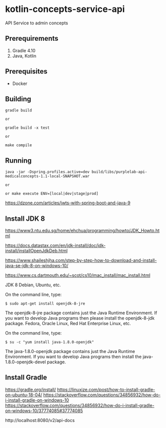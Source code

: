 # kotlin-concepts-service-api
API Service to admin concepts

## Prerequirements
1. Gradle 4.10
2. Java, Kotlin

## Prerequisites
- Docker


## Building
```
gradle build

or 

gradle build -x test

or

make compile
```

## Running
```
java -jar -Dspring.profiles.active=dev build/libs/purplelab-api-medicalconcepts-1.1-local-SNAPSHOT.war

or

or make execute ENV=[local|dev|stage|prod]
```


https://dzone.com/articles/jwts-with-spring-boot-and-java-9


## Install JDK 8
https://www3.ntu.edu.sg/home/ehchua/programming/howto/JDK_Howto.html

https://docs.datastax.com/en/jdk-install/doc/jdk-install/installOpenJdkDeb.html

https://www.shaileshjha.com/step-by-step-how-to-download-and-install-java-se-jdk-8-on-windows-10/

https://www.cs.dartmouth.edu/~scot/cs10/mac_install/mac_install.html

JDK 8
Debian, Ubuntu, etc.

On the command line, type:

    $ sudo apt-get install openjdk-8-jre

The openjdk-8-jre package contains just the Java Runtime Environment. If you want to develop Java programs then please install the openjdk-8-jdk package.
Fedora, Oracle Linux, Red Hat Enterprise Linux, etc.

On the command line, type:

    $ su -c "yum install java-1.8.0-openjdk"

The java-1.8.0-openjdk package contains just the Java Runtime Environment. If you want to develop Java programs then install the java-1.8.0-openjdk-devel package.


## Install Gradle
https://gradle.org/install/
https://linuxize.com/post/how-to-install-gradle-on-ubuntu-18-04/
https://stackoverflow.com/questions/34856932/how-do-i-install-gradle-on-windows-10
https://stackoverflow.com/questions/34856932/how-do-i-install-gradle-on-windows-10/37774085#37774085


http://localhost:8080/v2/api-docs